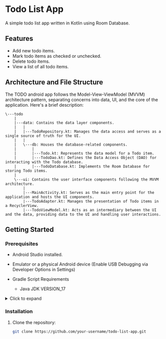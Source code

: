 # Todo List App

A simple todo list app written in Kotlin using Room Database.

## Features

- Add new todo items.
- Mark todo items as checked or unchecked.
- Delete todo items.
- View a list of all todo items.

## Architecture and File Structure
The TODO android app follows the Model-View-ViewModel (MVVM) architecture pattern, 
separating concerns into data, UI, and the core of the application. Here's a brief description:
```
\---todo
    |   
    |---data: Contains the data layer components.
    |   |   
    |   |---TodoRepository.kt: Manages the data access and serves as a single source of truth for the UI.
    |   |
    |   \---db: Houses the database-related components.
    |       |   
    |       |---Todo.kt: Represents the data model for a Todo item.
    |       |---TodoDao.kt: Defines the Data Access Object (DAO) for interacting with the Todo database.
    |       |---TodoDatabase.kt: Implements the Room Database for storing Todo items.
    |   
    \---ui: Contains the user interface components following the MVVM architecture.
        |   
        |---MainActivity.kt: Serves as the main entry point for the application and hosts the UI components.
        |---TodoAdapter.kt: Manages the presentation of Todo items in a RecyclerView.
        |---TodoViewModel.kt: Acts as an intermediary between the UI and the data, providing data to the UI and handling user interactions.

```

## Getting Started

### Prerequisites

- Android Studio installed.
- Emulator or a physical Android device (Enable USB Debugging via Developer Options in Settings)

- Gradle Script Requirements
  - Java JDK VERSION_17
  
<details>
<summary>Click to expand</summary>
defaultConfig {
    applicationId = "com.example.todo"
    minSdk = 24
    targetSdk = 34
    versionCode = 1
    versionName = "1.0"

    testInstrumentationRunner = "androidx.test.runner.AndroidJUnitRunner"
    vectorDrawables {
        useSupportLibrary = true
    }
}

buildTypes {
release {
isMinifyEnabled = false
proguardFiles(
getDefaultProguardFile("proguard-android-optimize.txt"),
"proguard-rules.pro"
)
}
}

compileOptions {
sourceCompatibility = JavaVersion.VERSION_17
targetCompatibility = JavaVersion.VERSION_17
}

kotlinOptions {
jvmTarget = "17"
}
</details>

### Installation

1. Clone the repository:

   ```bash
   git clone https://github.com/your-username/todo-list-app.git
